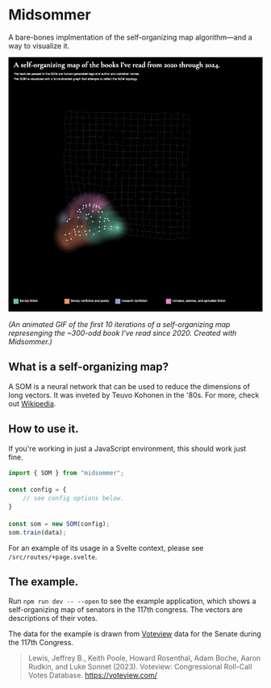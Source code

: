 # Midsommer

A bare-bones implmentation of the self-organizing map algorithm—and a way to visualize it.

![An animated GIF of a self-organizing map created with Midsommer](https://github.com/jswest/midsommer/blob/main/midsommer.gif?raw=true)

_(An animated GIF of the first 10 iterations of a self-organizing map represenging the ~300-odd book I've read since 2020. Created with Midsommer.)_

## What is a self-organizing map?

A SOM is a neural network that can be used to reduce the dimensions of long vectors. It was inveted by Teuvo Kohonen in the '80s. For more, check out [Wikipedia](https://en.wikipedia.org/wiki/Self-organizing_map).

## How to use it.

If you're working in just a JavaScript environment, this should work just fine.

```javascript
import { SOM } from "midsommer";

const config = {
	// see config options below.
}

const som = new SOM(config);
som.train(data);
```

For an example of its usage in a Svelte context, please see `/src/routes/+page.svelte`.

## The example.

Run `npm run dev -- --open` to see the example application, which shows a self-organizing map of senators in the 117th congress. The vectors are descriptions of their votes.

The data for the example is drawn from [Voteview](https://voteview.com) data for the Senate during the 117th Congress.

>Lewis, Jeffrey B., Keith Poole, Howard Rosenthal, Adam Boche, Aaron Rudkin, and Luke Sonnet (2023). Voteview: Congressional Roll-Call Votes Database. https://voteview.com/
